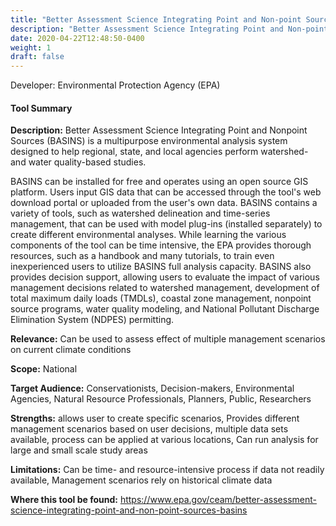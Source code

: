 ```yaml
---
title: "Better Assessment Science Integrating Point and Non-point Sources (BASIN)"
description: "Better Assessment Science Integrating Point and Non-point Sources (BASIN)"
date: 2020-04-22T12:48:50-0400
weight: 1
draft: false
---
```

Developer: Environmental Protection Agency (EPA)

#### Tool Summary
**Description:** Better Assessment Science Integrating Point and Nonpoint Sources (BASINS) is a multipurpose environmental analysis system designed to help regional, state, and local agencies perform watershed- and water quality-based studies. 

BASINS can be installed for free and operates using an open source GIS platform. Users input GIS data that can be accessed through the tool's web download portal or uploaded from the user's own data. BASINS contains a variety of tools, such as watershed delineation and time-series management, that can be used with model plug-ins (installed separately) to create different environmental analyses. While learning the various components of the tool can be time intensive, the EPA provides thorough resources, such as a handbook and many tutorials, to train even inexperienced users to utilize BASINS full analysis capacity.  BASINS also provides decision support, allowing users to evaluate the impact of various management decisions related to watershed management, development of total maximum daily loads (TMDLs), coastal zone management, nonpoint source programs, water quality modeling, and National Pollutant Discharge Elimination System (NDPES) permitting.


**Relevance:** Can be used to assess effect of multiple management scenarios on current climate conditions

**Scope:** National

**Target Audience:** Conservationists, Decision-makers, Environmental Agencies, Natural Resource Professionals, Planners, Public, Researchers

**Strengths:** allows user to create specific scenarios, Provides different management scenarios based on user decisions, multiple data sets available, process can be applied at various locations, Can run analysis for large and small scale study areas

**Limitations:** Can be time- and resource-intensive process if data not readily available, Management scenarios rely on historical climate data

**Where this tool be found:** https://www.epa.gov/ceam/better-assessment-science-integrating-point-and-non-point-sources-basins
